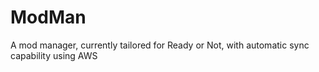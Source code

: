 # ModMan
A mod manager, currently tailored for Ready or Not, with automatic sync capability using AWS 

